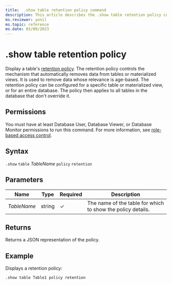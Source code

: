 ```yaml
---
title:  .show table retention policy command
description: This article describes the .show table retention policy command in Azure Data Explorer.
ms.reviewer: yonil
ms.topic: reference
ms.date: 03/09/2023
---
```

# .show table retention policy

Display a table's [retention policy](retentionpolicy.md). The retention policy controls the mechanism that automatically removes data from tables or materialized views. It is used to remove data whose relevance is age-based. The retention policy can be configured for a specific table or materialized view, or for an entire database. The policy then applies to all tables in the database that don't override it.

## Permissions

You must have at least Database User, Database Viewer, or Database Monitor permissions to run this command. For more information, see [role-based access control](access-control/role-based-access-control.md).

## Syntax

`.show` `table` *TableName* `policy` `retention` 

## Parameters

|Name|Type|Required|Description|
|--|--|--|--|
|*TableName*|string|&check;|The name of the table for which to show the policy details.|

## Returns

Returns a JSON representation of the policy.

## Example

Displays a retention policy:

```kusto
.show table Table1 policy retention
```
